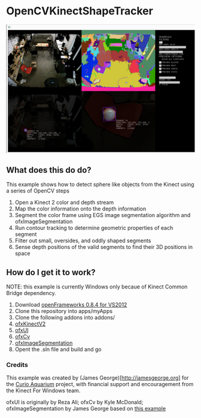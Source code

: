 OpenCVKinectShapeTracker
========================

![example image](ShapeTracking_Example.PNG "Detection Sample")

## What does this do do?

This example shows how to detect sphere like objects from the Kinect using a series of OpenCV steps

1. Open a Kinect 2 color and depth stream
1. Map the color information onto the depth information
1. Segment the color frame using EGS image segmentation algorithm and ofxImageSegmentation
1. Run contour tracking to determine geometric properties of each segment
1. Filter out small, oversides, and oddly shaped segments
1. Sense depth positions of the valid segments to find their 3D positions in space

## How do I get it to work?

NOTE: this example is currently Windows only becaue of Kinect Common Bridge dependency.

1. Download [openFrameworks 0.8.4 for VS2012](http://openframeworks.cc/download/)
2. Clone this repository into apps/myApps
3. Clone the following addons into addons/
  1. [ofxKinectV2](https://github.com/obviousjim/ofxKinectV2)
  2. [ofxUI](https://github.com/obviousjim/ofxUI)
  3. [ofxCv](https://github.com/obviousjim/ofxCv)
  4. [ofxImageSegmentation](https://github.com/obviousjim/ofxImageSegmentation)
4. Opent the .sln file and build and go

### Credits
This example was created by (James George)[http://jamesgeorge.org] for the [Curio Aquarium](http://curioaquarium.co) project, with financial support and encouragement from the Kinect For Windows team. 

ofxUI is originally by Reza Ali; ofxCv by Kyle McDonald; ofxImageSegmentation by James George based on [this example](http://cs.brown.edu/~pff/segment/)




